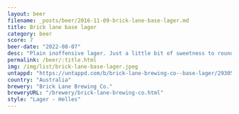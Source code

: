 ```yaml
---
layout: beer
filename: _posts/beer/2016-11-09-brick-lane-base-lager.md
title: Brick lane base lager
category: beer
score: 7
beer-date: "2022-08-07"
desc: "Plain inoffensive lager. Just a little bit of sweetness to round it out and make it easy drinking"
permalink: /beer/:title.html
img: /img/list/brick-lane-base-lager.jpeg
untappd: "https://untappd.com/b/brick-lane-brewing-co--base-lager/2930516"
country: "Australia"
brewery: "Brick Lane Brewing Co."
breweryURL: "/brewery/brick-lane-brewing-co.html"
style: "Lager - Helles"
---
```

